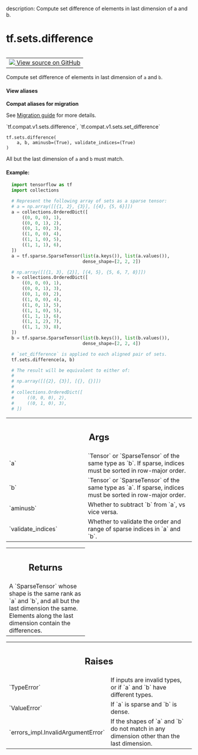 description: Compute set difference of elements in last dimension of a and b.

<div itemscope itemtype="http://developers.google.com/ReferenceObject">
<meta itemprop="name" content="tf.sets.difference" />
<meta itemprop="path" content="Stable" />
</div>

# tf.sets.difference

<!-- Insert buttons and diff -->

<table class="tfo-notebook-buttons tfo-api nocontent" align="left">
<td>
  <a target="_blank" href="https://github.com/tensorflow/tensorflow/blob/r2.3/tensorflow/python/ops/sets_impl.py#L209-L288">
    <img src="https://www.tensorflow.org/images/GitHub-Mark-32px.png" />
    View source on GitHub
  </a>
</td>
</table>



Compute set difference of elements in last dimension of `a` and `b`.

<section class="expandable">
  <h4 class="showalways">View aliases</h4>
  <p>
<b>Compat aliases for migration</b>
<p>See
<a href="https://www.tensorflow.org/guide/migrate">Migration guide</a> for
more details.</p>
<p>`tf.compat.v1.sets.difference`, `tf.compat.v1.sets.set_difference`</p>
</p>
</section>

<pre class="devsite-click-to-copy prettyprint lang-py tfo-signature-link">
<code>tf.sets.difference(
    a, b, aminusb=(True), validate_indices=(True)
)
</code></pre>



<!-- Placeholder for "Used in" -->

All but the last dimension of `a` and `b` must match.

#### Example:



```python
  import tensorflow as tf
  import collections

  # Represent the following array of sets as a sparse tensor:
  # a = np.array([[{1, 2}, {3}], [{4}, {5, 6}]])
  a = collections.OrderedDict([
      ((0, 0, 0), 1),
      ((0, 0, 1), 2),
      ((0, 1, 0), 3),
      ((1, 0, 0), 4),
      ((1, 1, 0), 5),
      ((1, 1, 1), 6),
  ])
  a = tf.sparse.SparseTensor(list(a.keys()), list(a.values()),
                             dense_shape=[2, 2, 2])

  # np.array([[{1, 3}, {2}], [{4, 5}, {5, 6, 7, 8}]])
  b = collections.OrderedDict([
      ((0, 0, 0), 1),
      ((0, 0, 1), 3),
      ((0, 1, 0), 2),
      ((1, 0, 0), 4),
      ((1, 0, 1), 5),
      ((1, 1, 0), 5),
      ((1, 1, 1), 6),
      ((1, 1, 2), 7),
      ((1, 1, 3), 8),
  ])
  b = tf.sparse.SparseTensor(list(b.keys()), list(b.values()),
                             dense_shape=[2, 2, 4])

  # `set_difference` is applied to each aligned pair of sets.
  tf.sets.difference(a, b)

  # The result will be equivalent to either of:
  #
  # np.array([[{2}, {3}], [{}, {}]])
  #
  # collections.OrderedDict([
  #     ((0, 0, 0), 2),
  #     ((0, 1, 0), 3),
  # ])
```

<!-- Tabular view -->
 <table class="responsive fixed orange">
<colgroup><col width="214px"><col></colgroup>
<tr><th colspan="2"><h2 class="add-link">Args</h2></th></tr>

<tr>
<td>
`a`
</td>
<td>
`Tensor` or `SparseTensor` of the same type as `b`. If sparse, indices
must be sorted in row-major order.
</td>
</tr><tr>
<td>
`b`
</td>
<td>
`Tensor` or `SparseTensor` of the same type as `a`. If sparse, indices
must be sorted in row-major order.
</td>
</tr><tr>
<td>
`aminusb`
</td>
<td>
Whether to subtract `b` from `a`, vs vice versa.
</td>
</tr><tr>
<td>
`validate_indices`
</td>
<td>
Whether to validate the order and range of sparse indices
in `a` and `b`.
</td>
</tr>
</table>



<!-- Tabular view -->
 <table class="responsive fixed orange">
<colgroup><col width="214px"><col></colgroup>
<tr><th colspan="2"><h2 class="add-link">Returns</h2></th></tr>
<tr class="alt">
<td colspan="2">
A `SparseTensor` whose shape is the same rank as `a` and `b`, and all but
the last dimension the same. Elements along the last dimension contain the
differences.
</td>
</tr>

</table>



<!-- Tabular view -->
 <table class="responsive fixed orange">
<colgroup><col width="214px"><col></colgroup>
<tr><th colspan="2"><h2 class="add-link">Raises</h2></th></tr>

<tr>
<td>
`TypeError`
</td>
<td>
If inputs are invalid types, or if `a` and `b` have
different types.
</td>
</tr><tr>
<td>
`ValueError`
</td>
<td>
If `a` is sparse and `b` is dense.
</td>
</tr><tr>
<td>
`errors_impl.InvalidArgumentError`
</td>
<td>
If the shapes of `a` and `b` do not
match in any dimension other than the last dimension.
</td>
</tr>
</table>


